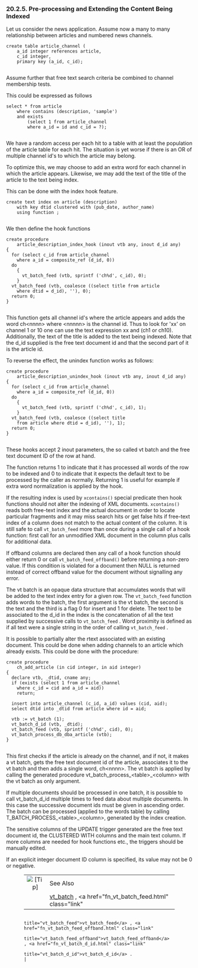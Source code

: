 <div id="preprocessingandext" class="section">

<div class="titlepage">

<div>

<div>

### 20.2.5. Pre-processing and Extending the Content Being Indexed

</div>

</div>

</div>

Let us consider the news application. Assume now a many to many
relationship between articles and numbered news channels.

``` programlisting
create table article_channel (
    a_id integer references article,
    c_id integer,
    primary key (a_id, c_id);
    
```

Assume further that free text search criteria be combined to channel
membership tests.

This could be expressed as follows

``` programlisting
select * from article
    where contains (description, 'sample')
    and exists
        (select 1 from article_channel
        where a_id = id and c_id = ?);
    
```

We have a random access per each hit to a table with at least the
population of the article table for each hit. The situation is yet worse
if there is an OR of multiple channel id's to which the article may
belong.

To optimize this, we may choose to add an extra word for each channel in
which the article appears. Likewise, we may add the text of the title of
the article to the text being index.

This can be done with the index hook feature.

``` programlisting
create text index on article (description)
    with key dtid clustered with (pub_date, author_name)
    using function ;
    
```

We then define the hook functions

``` programlisting
create procedure
    article_description_index_hook (inout vtb any, inout d_id any)
{
  for (select c_id from article_channel
    where a_id = composite_ref (d_id, 0))
  do
    {
      vt_batch_feed (vtb, sprintf ('ch%d', c_id), 0);
    }
  vt_batch_feed (vtb, coalesce ((select title from article
    where dtid = d_id), ''), 0);
  return 0;
}
    
```

This function gets all channel id's where the article appears and adds
the word ch\<nnnn\> where \<nnnnn\> is the channel id. Thus to look for
'xx' on channel 1 or 10 one can use the text expression xx and (ch1 or
ch10). Additionally, the text of the title is added to the text being
indexed. Note that the d_id supplied is the free text document id and
that the second part of it is the article id.

To reverse the effect, the unindex function works as follows:

``` programlisting
create procedure
    article_description_unindex_hook (inout vtb any, inout d_id any)
{
  for (select c_id from article_channel
    where a_id = composite_ref (d_id, 0))
  do
    {
      vt_batch_feed (vtb, sprintf ('ch%d', c_id), 1);
    }
  vt_batch_feed (vtb, coalesce ((select title
    from article where dtid = d_id), ''), 1);
  return 0;
}
    
```

These hooks accept 2 inout parameters, the so called vt batch and the
free text document ID of the row at hand.

The function returns 1 to indicate that it has processed all words of
the row to be indexed and 0 to indicate that it expects the default text
to be processed by the caller as normally. Returning 1 is useful for
example if extra word normalization is applied by the hook.

If the resulting index is used by `xcontains()` special predicate then
hook functions should not alter the indexing of XML documents.
`xcontains()` reads both free-text index and the actual document in
order to locate particular fragments and it may miss search hits or get
false hits if free-text index of a column does not match to the actual
content of the column. It is still safe to call `vt_batch_feed` more
than once during a single call of a hook function: first call for an
unmodified XML document in the column plus calls for additional data.

If offband columns are declared then any call of a hook function should
either return 0 or call `vt_batch_feed_offband()` before returning a
non-zero value. If this condition is violated for a document then NULL
is returned instead of correct offband value for the document without
signalling any error.

The vt batch is an opaque data structure that accumulates words that
will be added to the text index entry for a given row. The
`vt_batch_feed` function adds words to the batch, the first argument is
the vt batch, the second is the text and the third is a flag 0 for
insert and 1 for delete. The text to be associated to the d_id in the
index is the concatenation of all the text supplied by successive calls
to `vt_batch_feed` . Word proximity is defined as if all text were a
single string in the order of calling `vt_batch_feed` .

It is possible to partially alter the rtext associated with an existing
document. This could be done when adding channels to an article which
already exists. This could be done with the procedure:

``` programlisting
create procedure
    ch_add_article (in cid integer, in aid integer)
{
  declare vtb, _dtid, cname any;
  if (exists (select 1 from article_channel
    where c_id = cid and a_id = aid))
    return;

  insert into article_channel (c_id, a_id) values (cid, aid);
  select dtid into _dtid from article where id = aid;

  vtb := vt_batch (1);
  vt_batch_d_id (vtb, _dtid);
  vt_batch_feed (vtb, sprintf ('ch%d', cid), 0);
  vt_batch_process_db_dba_article (vtb);
}
    
```

This first checks if the article is already on the channel, and if not,
it makes a vt batch, gets the free text document id of the article,
associates it to the vt batch and then adds a single word, ch\<nnnn\>.
The vt batch is applied by calling the generated procedure
vt_batch_process\_\<table\>\_\<column\> with the vt batch as only
argument.

If multiple documents should be processed in one batch, it is possible
to call vt_batch_d_id multiple times to feed data about multiple
documents. In this case the successive document ids must be given in
ascending order. The batch can be processed (applied to the words table)
by calling T_BATCH_PROCESS\_\<table\>\_\<column\>, generated by the
index creation.

The sensitive columns of the UPDATE trigger generated are the free text
document id, the CLUSTERED WITH columns and the main text column. If
more columns are needed for hook functions etc., the triggers should be
manually edited.

If an explicit integer document ID column is specified, its value may
not be 0 or negative.

<div class="tip" style="margin-left: 0.5in; margin-right: 0.5in;">

|                            |                                                                                                                      |
|:--------------------------:|:---------------------------------------------------------------------------------------------------------------------|
| ![\[Tip\]](images/tip.png) | See Also                                                                                                             |
|                            | <a href="fn_vt_batch.html" class="link" title="vt_batch">vt_batch</a> , <a href="fn_vt_batch_feed.html" class="link" 
                              title="vt_batch_feed">vt_batch_feed</a> , <a href="fn_vt_batch_feed_offband.html" class="link"                        
                              title="vt_batch_feed_offband">vt_batch_feed_offband</a> , <a href="fn_vt_batch_d_id.html" class="link"                
                              title="vt_batch_d_id">vt_batch_d_id</a> .                                                                             |

</div>

</div>
